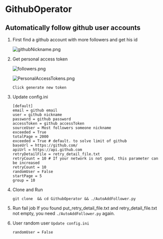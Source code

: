 # GithubOperator

##  Automatically follow github user accounts

1. First find a github account with more followers and get his id

    ![githubNickname.png](image/githubNickname.png)

2. Get personal access token

    ![followers.png](image/followers.png)

    ![PersonalAccessTokens.png](image/PersonalAccessTokens.png)

    ```
    Click generate new token
    ```
   
3. Update config.ini
    ```
    [default]
    email = github email
    user = github nickname
    password = github password
    accessToken = github accessToken
    sourceUser = Most followers someone nickname
    exceeded = True 
    totalPage = 2000
    exceeded = True # default. to solve limit of github
    baseUrl = https://github.com/
    apiUrl = https://api.github.com
    retryDetailFile = retry_detail_file.txt
    retryCount = 10 # If your network is not good, this parameter can be increased
    retryCount = 10
    randomUser = False
    startPage = 5
    group = 10
    ```

4. Clone and Run
    ```
    git clone  && cd GithubOperator && ./AutoAddFollower.py
    ```
   
5. Run fail job
    If you found put_retry_detail_file.txt and retry_detail_file.txt not 
    empty, you need `./AutoAddFollower.py` again.
    
    
6. User random user `Update config.ini`
    ```
    randomUser = False
    ```

